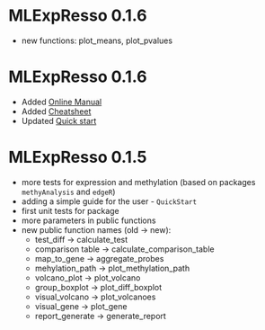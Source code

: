 # MLExpResso 0.1.6
- new functions: plot_means, plot_pvalues

# MLExpResso 0.1.6
- Added [Online Manual](https://agosiewska.github.io/MLGenSig)
- Added [Cheatsheet](https://github.com/geneticsMiNIng/MLGenSig/blob/master/Cheatsheet/MLExpResso-cheatsheet.pdf)
- Updated [Quick start](https://github.com/geneticsMiNIng/MLGenSig/blob/master/QuickStart/QuickStart.pdf)

# MLExpResso 0.1.5
- more tests for expression and methylation (based on packages `methyAnalysis` and `edgeR`)
- adding a simple guide for the user -  `QuickStart`
- first unit tests for package
- more parameters in public functions
- new public function names (old -> new):
  * test_diff -> calculate_test
  * comparison table -> calculate_comparison_table
  * map_to_gene -> aggregate_probes
  * mehylation_path -> plot_methylation_path
  * volcano_plot -> plot_volcano
  * group_boxplot -> plot_diff_boxplot
  * visual_volcano -> plot_volcanoes
  * visual_gene -> plot_gene
  * report_generate -> generate_report

